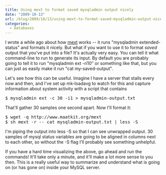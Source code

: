```yaml
---
title: Using mext to format saved mysqladmin output nicely
date: "2009-10-13"
url: /blog/2009/10/13/using-mext-to-format-saved-mysqladmin-output-nicely/
categories:
  - Databases
---
```

I wrote a while ago about how [mext][1] works -- it runs "mysqladmin extended-status" and formats it nicely. But what if you want to use it to format *saved* output that you've put into a file? It's actually very easy. You can tell it what command-line to run to generate its input. By default you are probably going to tell it to run "mysqladmin ext -ri10&#8243; or something like that, but you can just as easily make it run "cat my-saved-output".

Let's see how this can be useful. Imagine I have a server that stalls every now and then, and I've set up mk-loadavg to watch for this and capture information about system activity with a script that contains

<pre>$ mysqladmin ext -c 30 -i1 > mysqladmin-output.txt</pre>

That'll gather 30 samples one second apart. Now I'll format it:

<pre>$ wget -q http://www.maatkit.org/mext
$ sh mext -r -- cat mysqladmin-output.txt | less -S
</pre>

I'm piping the output into less -S so that I can see unwrapped output. 30 samples of mysql status variables are going to be aligned in columns next to each other, so without the -S flag I'll probably see something unhelpful.

If you have a hard time visualizing the above, go ahead and run the commands! It'll take only a minute, and it'll make a lot more sense to you then. This is a really useful way to summarize and understand what is going on (or has gone on) inside your MySQL server.

 [1]: /blog/2009/04/11/formatting-mysqladmin-extended-status-nicely/
